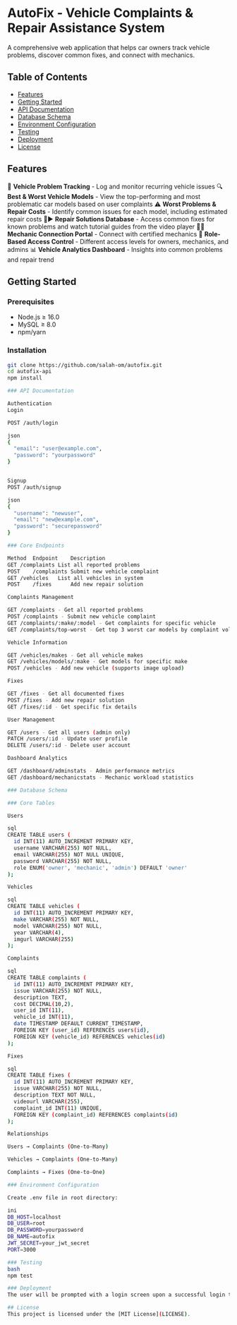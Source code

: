 # AutoFix - Vehicle Complaints & Repair Assistance System

A comprehensive web application that helps car owners track vehicle problems, discover common fixes, and connect with mechanics.

## Table of Contents
- [Features](#features)
- [Getting Started](#getting-started)
- [API Documentation](#api-documentation)
- [Database Schema](#database-schema)
- [Environment Configuration](#environment-configuration)
- [Testing](#testing)
- [Deployment](#deployment)
- [License](#license)

## Features
🚗 **Vehicle Problem Tracking** - Log and monitor recurring vehicle issues
🔍 **Best & Worst Vehicle Models** - View the top-performing and most problematic car models based on user complaints
⚠️ **Worst Problems & Repair Costs** - Identify common issues for each model, including estimated repair costs
🔧▶️ **Repair Solutions Database** - Access common fixes for known problems and watch tutorial guides from the video player
👨‍🔧 **Mechanic Connection Portal** - Connect with certified mechanics
🔐 **Role-Based Access Control** - Different access levels for owners, mechanics, and admins
📊 **Vehicle Analytics Dashboard** - Insights into common problems and repair trend


## Getting Started

### Prerequisites
- Node.js ≥ 16.0
- MySQL ≥ 8.0
- npm/yarn

### Installation
```bash
git clone https://github.com/salah-om/autofix.git
cd autofix-api
npm install

### API Documentation

Authentication
Login

POST /auth/login

json
{
  "email": "user@example.com",
  "password": "yourpassword"
}


Signup
POST /auth/signup

json
{
  "username": "newuser",
  "email": "new@example.com",
  "password": "securepassword"
}

### Core Endpoints

Method	Endpoint	Description
GET	/complaints	List all reported problems
POST	/complaints	Submit new vehicle complaint
GET	/vehicles	List all vehicles in system
POST	/fixes		Add new repair solution

Complaints Management

GET /complaints - Get all reported problems
POST /complaints - Submit new vehicle complaint
GET /complaints/:make/:model - Get complaints for specific vehicle
GET /complaints/top-worst - Get top 3 worst car models by complaint volume

Vehicle Information

GET /vehicles/makes - Get all vehicle makes
GET /vehicles/models/:make - Get models for specific make
POST /vehicles - Add new vehicle (supports image upload)

Fixes 

GET /fixes - Get all documented fixes
POST /fixes - Add new repair solution
GET /fixes/:id - Get specific fix details

User Management

GET /users - Get all users (admin only)
PATCH /users/:id - Update user profile
DELETE /users/:id - Delete user account

Dashboard Analytics

GET /dashboard/adminstats - Admin performance metrics
GET /dashboard/mechanicstats - Mechanic workload statistics

### Database Schema

### Core Tables

Users

sql
CREATE TABLE users (
  id INT(11) AUTO_INCREMENT PRIMARY KEY,
  username VARCHAR(255) NOT NULL,
  email VARCHAR(255) NOT NULL UNIQUE,
  password VARCHAR(255) NOT NULL,
  role ENUM('owner', 'mechanic', 'admin') DEFAULT 'owner'
);

Vehicles

sql
CREATE TABLE vehicles (
  id INT(11) AUTO_INCREMENT PRIMARY KEY,
  make VARCHAR(255) NOT NULL,
  model VARCHAR(255) NOT NULL,
  year VARCHAR(4),
  imgurl VARCHAR(255)
);

Complaints

sql
CREATE TABLE complaints (
  id INT(11) AUTO_INCREMENT PRIMARY KEY,
  issue VARCHAR(255) NOT NULL,
  description TEXT,
  cost DECIMAL(10,2),
  user_id INT(11),
  vehicle_id INT(11),
  date TIMESTAMP DEFAULT CURRENT_TIMESTAMP,
  FOREIGN KEY (user_id) REFERENCES users(id),
  FOREIGN KEY (vehicle_id) REFERENCES vehicles(id)
);

Fixes

sql
CREATE TABLE fixes (
  id INT(11) AUTO_INCREMENT PRIMARY KEY,
  issue VARCHAR(255) NOT NULL,
  description TEXT NOT NULL,
  videourl VARCHAR(255),
  complaint_id INT(11) UNIQUE,
  FOREIGN KEY (complaint_id) REFERENCES complaints(id)
);

Relationships

Users → Complaints (One-to-Many)

Vehicles → Complaints (One-to-Many)

Complaints → Fixes (One-to-One)

### Environment Configuration

Create .env file in root directory:

ini
DB_HOST=localhost
DB_USER=root
DB_PASSWORD=yourpassword
DB_NAME=autofix
JWT_SECRET=your_jwt_secret
PORT=3000

### Testing
bash
npm test

### Deployment
The user will be prompted with a login screen upon a successful login the website will detect your rank and take to you to your corresponding inteface.

## License
This project is licensed under the [MIT License](LICENSE).

